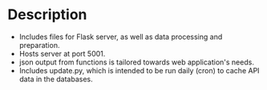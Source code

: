 # Description

- Includes files for Flask server, as well as data processing and preparation.
- Hosts server at port 5001.
- json output from functions is tailored towards web application's needs.
- Includes update.py, which is intended to be run daily (cron) to cache API data in the databases.
